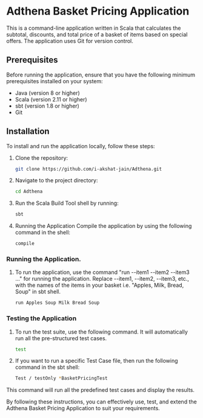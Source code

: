 # Adthena Basket Pricing Application

This is a command-line application written in Scala that calculates the subtotal, discounts, and total price of a basket of items based on special offers. The application uses Git for version control.

## Prerequisites

Before running the application, ensure that you have the following minimum prerequisites installed on your system:

- Java (version 8 or higher)
- Scala (version 2.11 or higher)
- sbt (version 1.8 or higher)
- Git

## Installation

To install and run the application locally, follow these steps:

1. Clone the repository:

   ```bash
   git clone https://github.com/i-akshat-jain/Adthena.git

   
2. Navigate to the project directory:
   ```bash
   cd Adthena
   
3. Run the Scala Build Tool shell by running:
   ```bash
   sbt

4. Running the Application
   Compile the application by using the following command in the shell:
   ```bash
   compile

### Running the Application. 
   
1. To run the application, use the command "run --item1 --item2 --item3 ..." for running the application.
   Replace --item1, --item2, --item3, etc., with the names of the items in your basket i.e. "Apples, Milk, Bread, Soup" in sbt shell.

   ```bash
   run Apples Soup Milk Bread Soup 

### Testing the Application
  
1. To run the test suite, use the following command. It will automatically run all the pre-structured test cases. 
   ```bash
   test

2. If you want to run a specific Test Case file, then run the following command in the sbt shell:
   ```bash
   Test / testOnly *BasketPricingTest


This command will run all the predefined test cases and display the results. 

By following these instructions, you can effectively use, test, and extend the Adthena Basket Pricing Application to suit your requirements.
